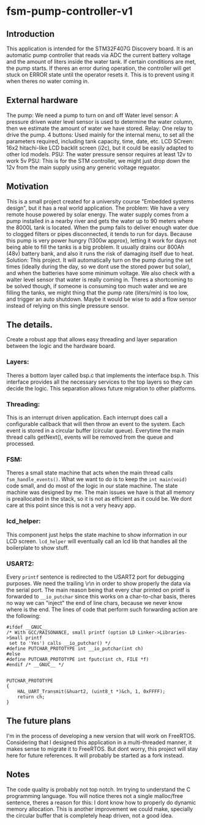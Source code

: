 # fsm-pump-controller-v1

## Introduction
This application is intended for the STM32F407G Discovery board. It is an automatic pump controller that reads via ADC the current battery voltage and 
the amount of liters inside the water tank. If certain conditions are met, the pump starts. If theres an error during operation, the controller will
get stuck on ERROR state until the operator resets it. This is to prevent using it when theres no water coming in.

## External hardware
The pump: We need a pump to turn on and off
Water level sensor: A pressure driven water level sensor is used to determine the water column, then we estimate the amount of water we have stored.
Relay: One relay to drive the pump.
4 buttons: Used mainly for the internal menu, to set all the parameters required, including tank capacity, time, date, etc.
LCD SCreen: 16x2 hitachi-like LCD backlit screen (i2c), but it could be easily adapted to other lcd models.
PSU: The water pressure sensor requires at least 12v to work
5v PSU: This is for the STM controller, we might just drop down the 12v from the main supply using any generic voltage reguator.


## Motivation
This is a small project created for a university course "Embedded systems design", but it has a real world application. 
The problem: We have a very remote house powered by solar energy. The water supply comes from a pump installed in a nearby river and gets the water up
to 90 meters where the 8000L tank is located. When the pump fails to deliver enough water due to clogged filters or pipes disconnected, it tends to run
for days. Because this pump is very power hungry (1300w approx), letting it work for days not being able to fill the tanks is a big problem. It usually
drains our 800Ah (48v) battery bank, and also it runs the risk of damaging itself due to heat.
Solution: This project. It will automatically turn on the pump during the set times (ideally during the day, so we dont use the stored power but solar),
and when the batteries have some minimum voltage. We also check with a walter level sensor that water is really coming in. Theres a shortcoming to be solved though, if someone is consuming too much water and we are filling the tanks, we might thing that the pump rate (liters/min) is too low, and trigger an 
auto shutdown. Maybe it would be wise to add a flow sensor instead of relying on this single pressure sensor.

## The details.

Create a robust app that allows easy threading and layer separation between the logic and the hardware board.

### Layers: 
Theres a bottom layer called bsp.c that implements the interface bsp.h. This interface provides all the necessary services to the top layers so they
can decide the logic. This separation allows future migration to other platforms.

### Threading: 
This is an interrupt driven application. Each interrupt does call a configurable callback that will then throw an event to the system. Each
event is stored in a circular buffer (circular queue). Everytime the main thread calls getNext(), events will be removed from the queue and processed.

### FSM: 
Theres a small state machine that acts when the main thread calls `fsm_handle_events()`. What we want to do is to keep the `int main(void)` code
small, and do most of the logic in our state machine. The state machine was designed by me. The main issues we have is that all memory is preallocated in
the stack, so it is not as efficient as it could be. We dont care at this point since this is not a very heavy app.

### lcd_helper: 
This component just helps the state machine to show information in our LCD screen. `lcd_helper` will eventually call an lcd lib that handles
all the boilerplate to show stuff.

### USART2: 
Every `printf` sentence is redirected to the USART2 port for debugging purposes. We need the trailing \r\n in order to show properly the data via the serial
port. The main reason being that every char printed on printf is forwarded to `__io_putchar` since this works on a char-to-char basis, theres no way we can
"inject" the end of line chars, because we never know where is the end. 
The lines of code that perform such forwarding action are the following:

```
#ifdef __GNUC__
/* With GCC/RAISONANCE, small printf (option LD Linker->Libraries->Small printf
 set to 'Yes') calls __io_putchar() */
#define PUTCHAR_PROTOTYPE int __io_putchar(int ch)
#else
#define PUTCHAR_PROTOTYPE int fputc(int ch, FILE *f)
#endif /* __GNUC__ */


PUTCHAR_PROTOTYPE
{
    HAL_UART_Transmit(&huart2, (uint8_t *)&ch, 1, 0xFFFF);
    return ch;
}

```

## The future plans
I'm in the process of developing a new version that will work on FreeRTOS. Considering that I designed this application in a multi-threaded manner, it makes
sense to migrate it to FreeRTOS. But dont worry, this project will stay here for future references. It will probably be started as a fork instead.


## Notes
The code quality is probably not top notch. Im trying to understand the C programming language. You will notice theres not a single malloc/free sentence, theres a reason for this: I dont know how to properly do dynamic memory allocation. This is another improvement we could make, specially the circular buffer that is completely heap driven, not a good idea.



